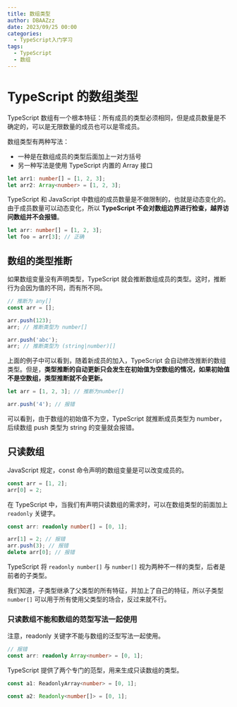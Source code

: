 ```yaml
---
title: 数组类型
author: DBAAZzz
date: 2023/09/25 00:00
categories:
  - TypeScript入门学习
tags:
  - TypeScript
  - 数组
---
```


# TypeScript 的数组类型

TypeScript 数组有一个根本特征：所有成员的类型必须相同，但是成员数量是不确定的，可以是无限数量的成员也可以是零成员。

数组类型有两种写法：

- 一种是在数组成员的类型后面加上一对方括号
- 另一种写法是使用 TypeScript 内置的 Array 接口

```ts
let arr1: number[] = [1, 2, 3];
let arr2: Array<number> = [1, 2, 3];
```

TypeScript 和 JavaScript 中数组的成员数量是不做限制的，也就是动态变化的。由于成员数量可以动态变化，所以 **TypeScript 不会对数组边界进行检查，越界访问数组并不会报错**。

```ts
let arr: number[] = [1, 2, 3];
let foo = arr[3]; // 正确
```

## 数组的类型推断

如果数组变量没有声明类型，TypeScript 就会推断数组成员的类型。这时，推断行为会因为值的不同，而有所不同。

```ts
// 推断为 any[]
const arr = [];

arr.push(123);
arr; // 推断类型为 number[]

arr.push('abc');
arr; // 推断类型为 (string|number)[]
```

上面的例子中可以看到，随着新成员的加入，TypeScript 会自动修改推断的数组类型。但是，**类型推断的自动更新只会发生在初始值为空数组的情况，如果初始值不是空数组，类型推断就不会更新。**

```ts
let arr = [1, 2, 3]; // 推断为number[]

arr.push('4'); // 报错
```

可以看到，由于数组的初始值不为空，TypeScript 就推断成员类型为 number，后续数组 push 类型为 string 的变量就会报错。

## 只读数组

JavaScript 规定，const 命令声明的数组变量是可以改变成员的。

```js
const arr = [1, 2];
arr[0] = 2;
```

在 TypeScript 中，当我们有声明只读数组的需求时，可以在数组类型的前面加上 `readonly` 关键字。

```ts
const arr: readonly number[] = [0, 1];

arr[1] = 2; // 报错
arr.push(3); // 报错
delete arr[0]; // 报错
```

TypeScript 将 `readonly number[]` 与 `number[]` 视为两种不一样的类型，后者是前者的子类型。

我们知道，子类型继承了父类型的所有特征，并加上了自己的特征，所以子类型 `number[]` 可以用于所有使用父类型的场合，反过来就不行。

### 只读数组不能和数组的范型写法一起使用

注意，readonly 关键字不能与数组的泛型写法一起使用。

```ts
// 报错
const arr: readonly Array<number> = [0, 1];
```

TypeScript 提供了两个专门的范型，用来生成只读数组的类型。

```ts
const a1: ReadonlyArray<number> = [0, 1];

const a2: Readonly<number[]> = [0, 1];
```
